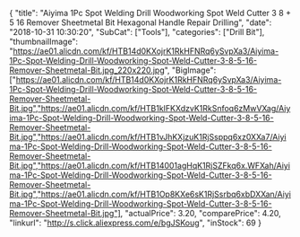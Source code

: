 {
	"title": "Aiyima 1Pc Spot Welding Drill Woodworking Spot Weld Cutter 3 8  + 5 16  Remover Sheetmetal Bit Hexagonal Handle Repair Drilling",
	"date": "2018-10-31 10:30:20",
	"SubCat": ["Tools"],
	"categories": ["Drill Bit"],
	"thumbnailImage": "https://ae01.alicdn.com/kf/HTB14d0KXojrK1RkHFNRq6ySvpXa3/Aiyima-1Pc-Spot-Welding-Drill-Woodworking-Spot-Weld-Cutter-3-8-5-16-Remover-Sheetmetal-Bit.jpg_220x220.jpg",
	"BigImage": ["https://ae01.alicdn.com/kf/HTB14d0KXojrK1RkHFNRq6ySvpXa3/Aiyima-1Pc-Spot-Welding-Drill-Woodworking-Spot-Weld-Cutter-3-8-5-16-Remover-Sheetmetal-Bit.jpg","https://ae01.alicdn.com/kf/HTB1kIFKXdzvK1RkSnfoq6zMwVXag/Aiyima-1Pc-Spot-Welding-Drill-Woodworking-Spot-Weld-Cutter-3-8-5-16-Remover-Sheetmetal-Bit.jpg","https://ae01.alicdn.com/kf/HTB1vJhKXjzuK1RjSsppq6xz0XXa7/Aiyima-1Pc-Spot-Welding-Drill-Woodworking-Spot-Weld-Cutter-3-8-5-16-Remover-Sheetmetal-Bit.jpg","https://ae01.alicdn.com/kf/HTB14001agHqK1RjSZFkq6x.WFXah/Aiyima-1Pc-Spot-Welding-Drill-Woodworking-Spot-Weld-Cutter-3-8-5-16-Remover-Sheetmetal-Bit.jpg","https://ae01.alicdn.com/kf/HTB1Op8KXe6sK1RjSsrbq6xbDXXan/Aiyima-1Pc-Spot-Welding-Drill-Woodworking-Spot-Weld-Cutter-3-8-5-16-Remover-Sheetmetal-Bit.jpg"],
	"actualPrice": 3.20,
	"comparePrice": 4.20,
	"linkurl": "http://s.click.aliexpress.com/e/bgJSKoug",
	"inStock": 69
}
